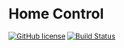 # Home Control

[![GitHub license](https://img.shields.io/github/license/chrisEff/home-server-gui-react.svg)](LICENSE)
[![Build Status](https://travis-ci.com/chrisEff/home-server-gui-react.svg?branch=master)](https://travis-ci.com/chrisEff/home-server-gui-react)
